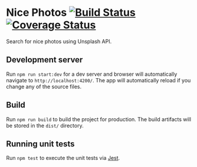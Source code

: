 # Nice Photos [![Build Status](https://travis-ci.org/oksanaperun/nice-photos.png?branch=master)](https://travis-ci.org/oksanaperun/nice-photos) [![Coverage Status](https://coveralls.io/repos/github/oksanaperun/nice-photos/badge.png)](https://coveralls.io/github/oksanaperun/nice-photos)

Search for nice photos using Unsplash API.

## Development server

Run `npm run start:dev` for a dev server and browser will automatically navigate to `http://localhost:4200/`. The app will automatically reload if you change any of the source files.

## Build

Run `npm run build` to build the project for production. The build artifacts will be stored in the `dist/` directory.

## Running unit tests

Run `npm test` to execute the unit tests via [Jest](https://facebook.github.io/jest/).
